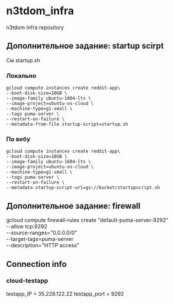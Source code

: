 # n3tdom_infra
n3tdom Infra repository

## Дополнительное задание: startup scirpt
См startup.sh

### Локально
    gcloud compute instances create reddit-app\
    --boot-disk-size=10GB \
    --image-family ubuntu-1604-lts \
    --image-project=ubuntu-os-cloud \
    --machine-type=g1-small \
    --tags puma-server \
    --restart-on-failure \
    --metadata-from-file startup-script=startup.sh

### По вебу
    gcloud compute instances create reddit-app\
    --boot-disk-size=10GB \
    --image-family ubuntu-1604-lts \
    --image-project=ubuntu-os-cloud \
    --machine-type=g1-small \
    --tags puma-server \
    --restart-on-failure \
    --metadata startup-script-url=gs://bucket/startupscript.sh

## Дополнительное задание: firewall
gcloud compute firewall-rules create "default-puma-server-9292" \
      --allow tcp:9292 \
      --source-ranges="0.0.0.0/0" \
      --target-tags=puma-server  \
      --description="HTTP access"

## Connection info
### cloud-testapp
testapp_IP = 35.228.122.22
testapp_port = 9292
